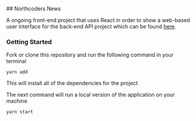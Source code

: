 ## Northcoders News


A ongoing front-end project that uses React in order to show a web-based user interface for the back-end API project which can be found [here](https://github.com/ibi30/b-end-nc-news).


### Getting Started

Fork or clone this repository and run the following command in your terminal

```
yarn add
```

This will install all of the dependencies for the project

The next command will run a local version of the application on your machine

```
yarn start

```
